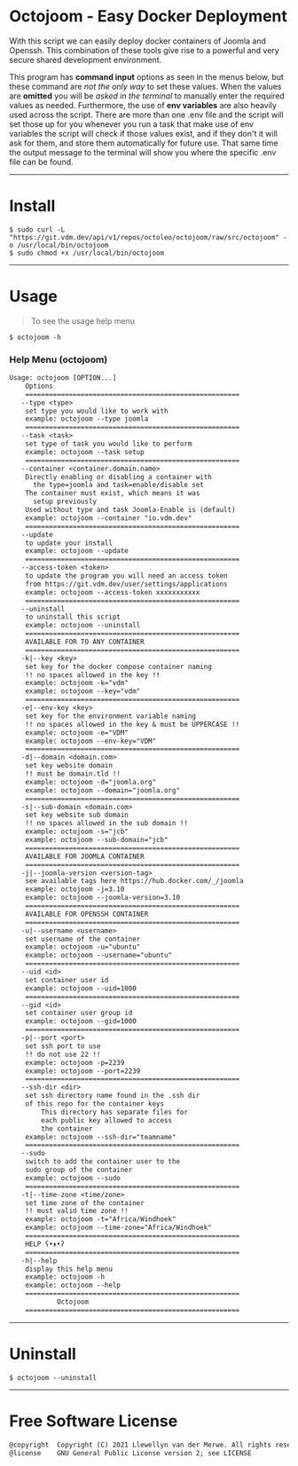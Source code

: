 # Octojoom - Easy Docker Deployment
With this script we can easily deploy docker containers of Joomla and Openssh. This combination of these tools give rise to a powerful and very secure shared development environment.

This program has **command input** options as seen in the menus below, but these command are _not the only way_ to set these values.
When the values are **omitted** you will be _asked in the terminal_ to manually enter the required values as needed.
Furthermore, the use of **env variables** are also heavily used across the script.
There are more than one .env file and the script will set those up for you whenever you run a task that make use of env variables
the script will check if those values exist, and if they don't it will ask for them, and store them automatically for future use.
That same time the output message to the terminal will show you where the specific .env file can be found.

---
# Install
```shell
$ sudo curl -L "https://git.vdm.dev/api/v1/repos/octoleo/octojoom/raw/src/octojoom" -o /usr/local/bin/octojoom
$ sudo chmod +x /usr/local/bin/octojoom
```

---
# Usage

> To see the usage help menu
```shell
$ octojoom -h
```
### Help Menu (octojoom)
```txt
Usage: octojoom [OPTION...]
	Options
	======================================================
   --type <type>
	set type you would like to work with
	example: octojoom --type joomla
	======================================================
   --task <task>
	set type of task you would like to perform
	example: octojoom --task setup
	======================================================
   --container <container.domain.name>
	Directly enabling or disabling a container with
	  the type=joomla and task=enable/disable set
	The container must exist, which means it was
	  setup previously
	Used without type and task Joomla-Enable is (default)
	example: octojoom --container "io.vdm.dev"
	======================================================
   --update
	to update your install
	example: octojoom --update
	======================================================
   --access-token <token>
	to update the program you will need an access token
	from https://git.vdm.dev/user/settings/applications
	example: octojoom --access-token xxxxxxxxxxx
	======================================================
   --uninstall
	to uninstall this script
	example: octojoom --uninstall
	======================================================
	AVAILABLE FOR TO ANY CONTAINER
	======================================================
   -k|--key <key>
	set key for the docker compose container naming
	!! no spaces allowed in the key !!
	example: octojoom -k="vdm"
	example: octojoom --key="vdm"
	======================================================
   -e|--env-key <key>
	set key for the environment variable naming
	!! no spaces allowed in the key & must be UPPERCASE !!
	example: octojoom -e="VDM"
	example: octojoom --env-key="VDM"
	======================================================
   -d|--domain <domain.com>
	set key website domain
	!! must be domain.tld !!
	example: octojoom -d="joomla.org"
	example: octojoom --domain="joomla.org"
	======================================================
   -s|--sub-domain <domain.com>
	set key website sub domain
	!! no spaces allowed in the sub domain !!
	example: octojoom -s="jcb"
	example: octojoom --sub-domain="jcb"
	======================================================
	AVAILABLE FOR JOOMLA CONTAINER
	======================================================
   -j|--joomla-version <version-tag>
	see available tags here https://hub.docker.com/_/joomla
	example: octojoom -j=3.10
	example: octojoom --joomla-version=3.10
	======================================================
	AVAILABLE FOR OPENSSH CONTAINER
	======================================================
   -u|--username <username>
	set username of the container
	example: octojoom -u="ubuntu"
	example: octojoom --username="ubuntu"
	======================================================
   --uid <id>
	set container user id
	example: octojoom --uid=1000
	======================================================
   --gid <id>
	set container user group id
	example: octojoom --gid=1000
	======================================================
   -p|--port <port>
	set ssh port to use
	!! do not use 22 !!
	example: octojoom -p=2239
	example: octojoom --port=2239
	======================================================
   --ssh-dir <dir>
	set ssh directory name found in the .ssh dir
	of this repo for the container keys
		This directory has separate files for
		each public key allowed to access
		the container
	example: octojoom --ssh-dir="teamname"
	======================================================
   --sudo
	switch to add the container user to the
	sudo group of the container
	example: octojoom --sudo
	======================================================
   -t|--time-zone <time/zone>
	set time zone of the container
	!! must valid time zone !!
	example: octojoom -t="Africa/Windhoek"
	example: octojoom --time-zone="Africa/Windhoek"
	======================================================
	HELP ʕ•ᴥ•ʔ
	======================================================
   -h|--help
	display this help menu
	example: octojoom -h
	example: octojoom --help
	======================================================
			Octojoom
	======================================================
```
---
# Uninstall

```shell
$ octojoom --uninstall
```
---
# Free Software License
```txt
@copyright  Copyright (C) 2021 Llewellyn van der Merwe. All rights reserved.
@license    GNU General Public License version 2; see LICENSE
```

